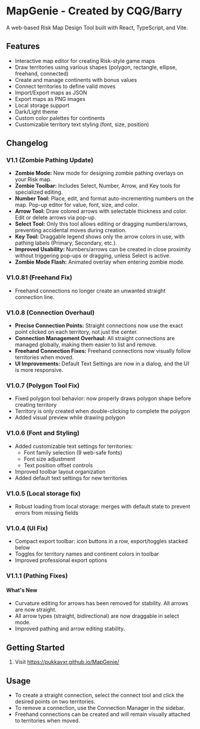 # MapGenie - Created by CQG/Barry

A web-based Risk Map Design Tool built with React, TypeScript, and Vite.

## Features

- Interactive map editor for creating Risk-style game maps
- Draw territories using various shapes (polygon, rectangle, ellipse, freehand, connected)
- Create and manage continents with bonus values
- Connect territories to define valid moves
- Import/Export maps as JSON
- Export maps as PNG images
- Local storage support
- Dark/Light theme
- Custom color palettes for continents
- Customizable territory text styling (font, size, position)

## Changelog

### V1.1 (Zombie Pathing Update)
- **Zombie Mode:** New mode for designing zombie pathing overlays on your Risk map.
- **Zombie Toolbar:** Includes Select, Number, Arrow, and Key tools for specialized editing.
- **Number Tool:** Place, edit, and format auto-incrementing numbers on the map. Pop-up editor for value, font, size, and color.
- **Arrow Tool:** Draw colored arrows with selectable thickness and color. Edit or delete arrows via pop-up.
- **Select Tool:** Only this tool allows editing or dragging numbers/arrows, preventing accidental moves during creation.
- **Key Tool:** Draggable legend shows only the arrow colors in use, with pathing labels (Primary, Secondary, etc.).
- **Improved Usability:** Numbers/arrows can be created in close proximity without triggering pop-ups or dragging, unless Select is active.
- **Zombie Mode Flash:** Animated overlay when entering zombie mode.

### V1.0.81 (Freehand Fix)
- Freehand connections no longer create an unwanted straight connection line.

### V1.0.8 (Connection Overhaul)
- **Precise Connection Points:** Straight connections now use the exact point clicked on each territory, not just the center.
- **Connection Management Overhaul:** All straight connections are managed globally, making them easier to list and remove.
- **Freehand Connection Fixes:** Freehand connections now visually follow territories when moved.
- **UI Improvements:** Default Text Settings are now in a dialog, and the UI is more responsive.

### V1.0.7 (Polygon Tool Fix)
- Fixed polygon tool behavior: now properly draws polygon shape before creating territory
- Territory is only created when double-clicking to complete the polygon
- Added visual preview while drawing polygon

### V1.0.6 (Font and Styling)
- Added customizable text settings for territories:
  - Font family selection (9 web-safe fonts)
  - Font size adjustment
  - Text position offset controls
- Improved toolbar layout organization
- Added default text settings for new territories

### V1.0.5 (Local storage fix)
- Robust loading from local storage: merges with default state to prevent errors from missing fields

### V1.0.4 (UI Fix)
- Compact export toolbar: icon buttons in a row, export/toggles stacked below
- Toggles for territory names and continent colors in toolbar
- Improved professional export options

### V1.1.1 (Pathing Fixes)

#### What's New
- Curvature editing for arrows has been removed for stability. All arrows are now straight.
- All arrow types (straight, bidirectional) are now draggable in select mode.
- Improved pathing and arrow editing stability.

## Getting Started

1. Visit https://pukkavxr.github.io/MapGenie/

## Usage

- To create a straight connection, select the connect tool and click the desired points on two territories.
- To remove a connection, use the Connection Manager in the sidebar.
- Freehand connections can be created and will remain visually attached to territories when moved.
